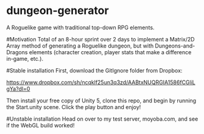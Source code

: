 # dungeon-generator
A Roguelike game with traditional top-down RPG elements.

#Motivation
Total of an 8-hour sprint over 2 days to implement a Matrix/2D Array method of generating a Roguelike dungeon, but with Dungeons-and-Dragons elements (character creation, player stats that make a difference in-game, etc.).

#Stable installation
First, download the GitIgnore folder from Dropbox: 

https://www.dropbox.com/sh/ncqklf25un3q3zd/AABtxNUQRGIA1586fCGliLgYa?dl=0

Then install your free copy of Unity 5, clone this repo, and begin by running the Start.unity scene. Click the play button and enjoy!

#Unstable installation
Head on over to my test server, moyoba.com, and see if the WebGL build worked!
